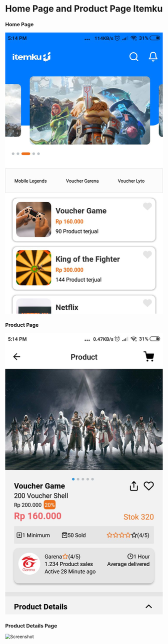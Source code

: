 # Home Page and Product Page Itemku

### Home Page

![Screenshot](https://github.com/Abbinizar/itemku/blob/master/assets/screenshot/homepage.jpeg)

### Product Page

![Screenshot](https://github.com/Abbinizar/itemku/blob/master/assets/screenshot/productDetail1.jpeg)

### Product Details Page

![Screenshot](hhttps://github.com/Abbinizar/itemku/blob/master/assets/screenshot/productDetail2.jpeg)
